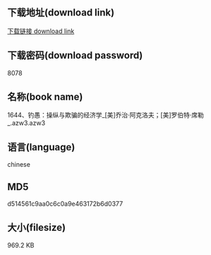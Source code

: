 ## 下载地址(download link)
[下载链接 download link](https://voluble-croquembouche-d321dc.netlify.app/?s=1644%E3%80%81%E9%92%93%E6%84%9A%EF%BC%9A%E6%93%8D%E7%BA%B5%E4%B8%8E%E6%AC%BA%E9%AA%97%E7%9A%84%E7%BB%8F%E6%B5%8E%E5%AD%A6_%5B%E7%BE%8E%5D%E4%B9%94%E6%B2%BB%C2%B7%E9%98%BF%E5%85%8B%E6%B4%9B%E5%A4%AB%EF%BC%9B%5B%E7%BE%8E%5D%E7%BD%97%E4%BC%AF%E7%89%B9%C2%B7%E5%B8%AD%E5%8B%92_.azw3)

## 下载密码(download password)
8078

## 名称(book name)
1644、钓愚：操纵与欺骗的经济学_[美]乔治·阿克洛夫；[美]罗伯特·席勒_.azw3.azw3

## 语言(language)
chinese

## MD5
d514561c9aa0c6c0a9e463172b6d0377

## 大小(filesize)
969.2 KB
